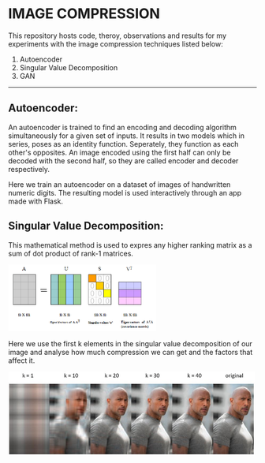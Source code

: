# IMAGE COMPRESSION

This repository hosts code, theroy, observations and results for my experiments with the image compression techniques listed below:
1. Autoencoder
2. Singular Value Decomposition
3. GAN

***
## Autoencoder:
An autoencoder is trained to find an encoding and decoding algorithm simultaneously for a given set of inputs. It results in two models which in series, poses as an identity function. Seperately, they function as each other's opposites. An image encoded using the first half can only be decoded with the second half, so they are called encoder and decoder respectively.

Here we train an autoencoder on a dataset of images of handwritten numeric digits. The resulting model is used interactively through an app made with Flask. 

## Singular Value Decomposition:
This mathematical method is used to expres any higher ranking matrix as a sum of dot product of rank-1 matrices. 

<img src="./images/svd.png" alt="svd" width="300"/>

Here we use the first k elements in the singular value decomposition of our image and analyse how much compression we can get and the factors that affect it.

<img src="./images/svddemo.JPG" alt="svd" width="500"/>